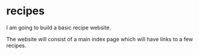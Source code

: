 # recipes

I am going to build a basic recipe website.

The website will consist of a main index page which will have links to a few recipes.

